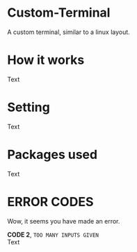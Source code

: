 # Custom-Terminal
A custom terminal, similar to a linux layout.

# How it works
Text

# Setting 
Text 

# Packages used
Text

# ERROR CODES
Wow, it seems you have made an error. 

**CODE 2**, `TOO MANY INPUTS GIVEN`  
Text
